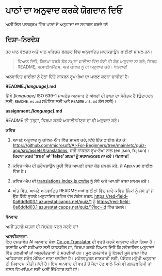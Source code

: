 <!--
CO_OP_TRANSLATOR_METADATA:
{
  "original_hash": "62b3e3ad5182edb905eec649a87eeeb4",
  "translation_date": "2025-08-26T11:18:49+00:00",
  "source_file": "etc/TRANSLATIONS.md",
  "language_code": "pa"
}
-->
# ਪਾਠਾਂ ਦਾ ਅਨੁਵਾਦ ਕਰਕੇ ਯੋਗਦਾਨ ਦਿਓ

ਅਸੀਂ ਇਸ ਪਾਠਕ੍ਰਮ ਵਿੱਚ ਪਾਠਾਂ ਦੇ ਅਨੁਵਾਦਾਂ ਦਾ ਸਵਾਗਤ ਕਰਦੇ ਹਾਂ!

## ਦਿਸ਼ਾ-ਨਿਰਦੇਸ਼

ਹਰ ਪਾਠ ਫੋਲਡਰ ਅਤੇ ਪਾਠ ਪਰਿਚਯ ਫੋਲਡਰ ਵਿੱਚ ਅਨੁਵਾਦਿਤ ਮਾਰਕਡਾਊਨ ਫਾਈਲਾਂ ਸ਼ਾਮਲ ਹਨ।

> ਧਿਆਨ ਦਿਓ, ਕਿਰਪਾ ਕਰਕੇ ਕੋਡ ਨਮੂਨਾ ਫਾਈਲਾਂ ਵਿੱਚ ਕੋਈ ਵੀ ਕੋਡ ਅਨੁਵਾਦ ਨਾ ਕਰੋ; ਸਿਰਫ README, ਅਸਾਈਨਮੈਂਟਸ, ਅਤੇ ਕਵਿਜ਼ ਨੂੰ ਹੀ ਅਨੁਵਾਦ ਕਰੋ। ਧੰਨਵਾਦ!

ਅਨੁਵਾਦਿਤ ਫਾਈਲਾਂ ਨੂੰ ਹੇਠਾਂ ਦਿੱਤੇ ਨਾਂਕਰਨ ਰੂਪ-ਰੇਖਾ ਦਾ ਪਾਲਣ ਕਰਨਾ ਚਾਹੀਦਾ ਹੈ:

**README._[language]_.md**

ਜਿੱਥੇ _[language]_ ISO 639-1 ਮਾਪਦੰਡ ਅਨੁਸਾਰ ਦੋ ਅੱਖਰਾਂ ਦੀ ਭਾਸ਼ਾ ਦਾ ਸੰਕੇਤਕ ਹੈ (ਉਦਾਹਰਨ ਲਈ, `README.es.md` ਸਪੈਨਿਸ਼ ਲਈ ਅਤੇ `README.nl.md` ਡੱਚ ਲਈ)।

**assignment._[language]_.md**

README ਦੀ ਤਰ੍ਹਾਂ, ਕਿਰਪਾ ਕਰਕੇ ਅਸਾਈਨਮੈਂਟਸ ਦਾ ਵੀ ਅਨੁਵਾਦ ਕਰੋ।

**ਕਵਿਜ਼**

1. ਆਪਣੇ ਅਨੁਵਾਦ ਨੂੰ ਕਵਿਜ਼-ਐਪ ਵਿੱਚ ਸ਼ਾਮਲ ਕਰੋ, ਇੱਥੇ ਇੱਕ ਫਾਈਲ ਜੋੜ ਕੇ: https://github.com/microsoft/AI-For-Beginners/tree/main/etc/quiz-app/src/assets/translations, ਸਹੀ ਨਾਂਕਰਨ ਰੂਪ-ਰੇਖਾ ਨਾਲ (en.json, fr.json)। **ਕਿਰਪਾ ਕਰਕੇ 'true' ਜਾਂ 'false' ਸ਼ਬਦਾਂ ਨੂੰ ਸਥਾਨਕਕਰਣ ਨਾ ਕਰੋ। ਧੰਨਵਾਦ!**

2. ਕਵਿਜ਼-ਐਪ ਦੀ ਡ੍ਰੌਪਡਾਊਨ ਸੂਚੀ ਵਿੱਚ ਆਪਣੀ ਭਾਸ਼ਾ ਕੋਡ ਸ਼ਾਮਲ ਕਰੋ, ਜੋ App.vue ਫਾਈਲ ਵਿੱਚ ਹੈ।

3. ਕਵਿਜ਼-ਐਪ ਦੀ [translations index.js ਫਾਈਲ](https://github.com/microsoft/AI-For-Beginners/blob/main/etc/quiz-app/src/assets/translations/index.js) ਨੂੰ ਸੋਧੋ ਅਤੇ ਆਪਣੀ ਭਾਸ਼ਾ ਸ਼ਾਮਲ ਕਰੋ।

4. ਅੰਤ ਵਿੱਚ, ਆਪਣੇ ਅਨੁਵਾਦਿਤ README.md ਫਾਈਲਾਂ ਵਿੱਚ ਸਾਰੇ ਕਵਿਜ਼ ਲਿੰਕਾਂ ਨੂੰ ਸੋਧੋ ਤਾਂ ਜੋ ਉਹ ਸਿੱਧੇ ਤੁਹਾਡੇ ਅਨੁਵਾਦਿਤ ਕਵਿਜ਼ ਵੱਲ ਸੰਕੇਤ ਕਰਨ: https://red-field-0a6ddfd03.1.azurestaticapps.net/quiz/1 ਨੂੰ https://red-field-0a6ddfd03.1.azurestaticapps.net/quiz/1?loc=id ਵਿੱਚ ਬਦਲੋ।

**ਧੰਨਵਾਦ**

ਅਸੀਂ ਤੁਹਾਡੇ ਯਤਨਾਂ ਦੀ ਸੱਚਮੁੱਚ ਕਦਰ ਕਰਦੇ ਹਾਂ!

**ਅਸਵੀਕਾਰਨਾ**:  
ਇਹ ਦਸਤਾਵੇਜ਼ AI ਅਨੁਵਾਦ ਸੇਵਾ [Co-op Translator](https://github.com/Azure/co-op-translator) ਦੀ ਵਰਤੋਂ ਕਰਕੇ ਅਨੁਵਾਦ ਕੀਤਾ ਗਿਆ ਹੈ। ਹਾਲਾਂਕਿ ਅਸੀਂ ਸਹੀਅਤਾ ਲਈ ਯਤਨਸ਼ੀਲ ਹਾਂ, ਕਿਰਪਾ ਕਰਕੇ ਧਿਆਨ ਦਿਓ ਕਿ ਸਵੈਚਾਲਿਤ ਅਨੁਵਾਦਾਂ ਵਿੱਚ ਗਲਤੀਆਂ ਜਾਂ ਅਸੁਚੀਤਤਾਵਾਂ ਹੋ ਸਕਦੀਆਂ ਹਨ। ਮੂਲ ਦਸਤਾਵੇਜ਼ ਨੂੰ ਇਸਦੀ ਮੂਲ ਭਾਸ਼ਾ ਵਿੱਚ ਅਧਿਕਾਰਤ ਸਰੋਤ ਮੰਨਿਆ ਜਾਣਾ ਚਾਹੀਦਾ ਹੈ। ਮਹੱਤਵਪੂਰਨ ਜਾਣਕਾਰੀ ਲਈ, ਪੇਸ਼ੇਵਰ ਮਨੁੱਖੀ ਅਨੁਵਾਦ ਦੀ ਸਿਫਾਰਸ਼ ਕੀਤੀ ਜਾਂਦੀ ਹੈ। ਇਸ ਅਨੁਵਾਦ ਦੀ ਵਰਤੋਂ ਤੋਂ ਪੈਦਾ ਹੋਣ ਵਾਲੇ ਕਿਸੇ ਵੀ ਗਲਤਫਹਿਮੀ ਜਾਂ ਗਲਤ ਵਿਆਖਿਆ ਲਈ ਅਸੀਂ ਜ਼ਿੰਮੇਵਾਰ ਨਹੀਂ ਹਾਂ।